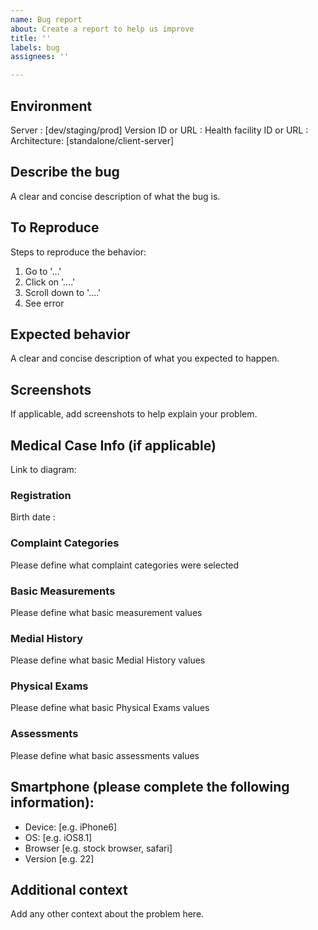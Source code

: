 ```yaml
---
name: Bug report
about: Create a report to help us improve
title: ''
labels: bug
assignees: ''

---
```


## Environment

Server : [dev/staging/prod]
Version ID or URL : 
Health facility ID or URL : 
Architecture: [standalone/client-server]

## Describe the bug
A clear and concise description of what the bug is.

## To Reproduce
Steps to reproduce the behavior:
1. Go to '...'
2. Click on '....'
3. Scroll down to '....'
4. See error

## Expected behavior
A clear and concise description of what you expected to happen.

## Screenshots
If applicable, add screenshots to help explain your problem.

## Medical Case Info (if applicable)
Link to diagram:

### Registration
Birth date :

### Complaint Categories
Please define what complaint categories were selected

### Basic Measurements
Please define what basic measurement values

### Medial History
Please define what basic Medial History values

### Physical Exams
Please define what basic Physical Exams values

### Assessments
Please define what basic assessments values

## Smartphone (please complete the following information):
 - Device: [e.g. iPhone6]
 - OS: [e.g. iOS8.1]
 - Browser [e.g. stock browser, safari]
 - Version [e.g. 22]

## Additional context
Add any other context about the problem here.
